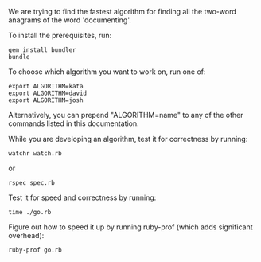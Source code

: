 We are trying to find the fastest algorithm for finding all the
two-word anagrams of the word 'documenting'.

To install the prerequisites, run:

    gem install bundler
    bundle

To choose which algorithm you want to work on, run one of:

    export ALGORITHM=kata
    export ALGORITHM=david
    export ALGORITHM=josh

Alternatively, you can prepend "ALGORITHM=name" to any of the
other commands listed in this documentation.

While you are developing an algorithm, test it for correctness
by running:

    watchr watch.rb

or

    rspec spec.rb

Test it for speed and correctness by running:

    time ./go.rb

Figure out how to speed it up by running ruby-prof (which adds significant overhead):

    ruby-prof go.rb

